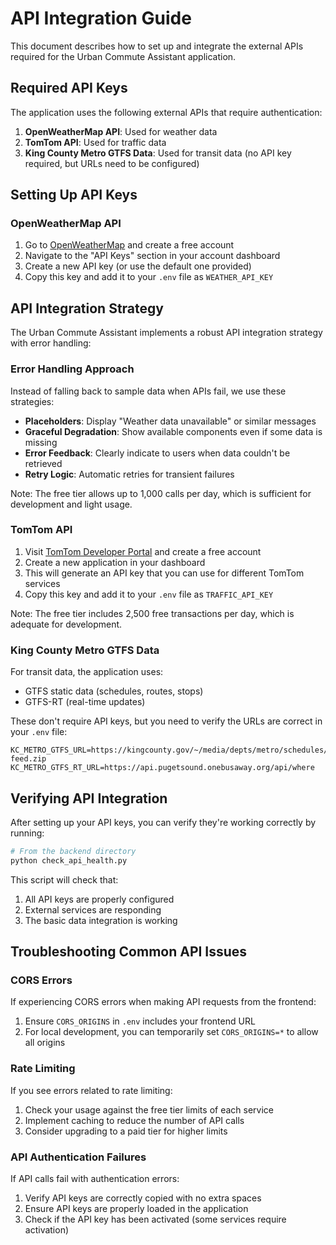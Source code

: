 # API Integration Guide

This document describes how to set up and integrate the external APIs required for the Urban Commute Assistant application.

## Required API Keys

The application uses the following external APIs that require authentication:

1. **OpenWeatherMap API**: Used for weather data
2. **TomTom API**: Used for traffic data
3. **King County Metro GTFS Data**: Used for transit data (no API key required, but URLs need to be configured)

## Setting Up API Keys

### OpenWeatherMap API

1. Go to [OpenWeatherMap](https://openweathermap.org/) and create a free account
2. Navigate to the "API Keys" section in your account dashboard
3. Create a new API key (or use the default one provided)
4. Copy this key and add it to your `.env` file as `WEATHER_API_KEY`

## API Integration Strategy

The Urban Commute Assistant implements a robust API integration strategy with error handling:

### Error Handling Approach

Instead of falling back to sample data when APIs fail, we use these strategies:

- **Placeholders**: Display "Weather data unavailable" or similar messages
- **Graceful Degradation**: Show available components even if some data is missing
- **Error Feedback**: Clearly indicate to users when data couldn't be retrieved
- **Retry Logic**: Automatic retries for transient failures

Note: The free tier allows up to 1,000 calls per day, which is sufficient for development and light usage.

### TomTom API

1. Visit [TomTom Developer Portal](https://developer.tomtom.com/) and create a free account
2. Create a new application in your dashboard
3. This will generate an API key that you can use for different TomTom services
4. Copy this key and add it to your `.env` file as `TRAFFIC_API_KEY`

Note: The free tier includes 2,500 free transactions per day, which is adequate for development.

### King County Metro GTFS Data

For transit data, the application uses:
- GTFS static data (schedules, routes, stops)
- GTFS-RT (real-time updates)

These don't require API keys, but you need to verify the URLs are correct in your `.env` file:

```
KC_METRO_GTFS_URL=https://kingcounty.gov/~/media/depts/metro/schedules/gtfs/current-feed.zip
KC_METRO_GTFS_RT_URL=https://api.pugetsound.onebusaway.org/api/where
```

## Verifying API Integration

After setting up your API keys, you can verify they're working correctly by running:

```bash
# From the backend directory
python check_api_health.py
```

This script will check that:
1. All API keys are properly configured
2. External services are responding
3. The basic data integration is working

## Troubleshooting Common API Issues

### CORS Errors

If experiencing CORS errors when making API requests from the frontend:

1. Ensure `CORS_ORIGINS` in `.env` includes your frontend URL
2. For local development, you can temporarily set `CORS_ORIGINS=*` to allow all origins

### Rate Limiting

If you see errors related to rate limiting:

1. Check your usage against the free tier limits of each service
2. Implement caching to reduce the number of API calls
3. Consider upgrading to a paid tier for higher limits

### API Authentication Failures

If API calls fail with authentication errors:

1. Verify API keys are correctly copied with no extra spaces
2. Ensure API keys are properly loaded in the application
3. Check if the API key has been activated (some services require activation)
